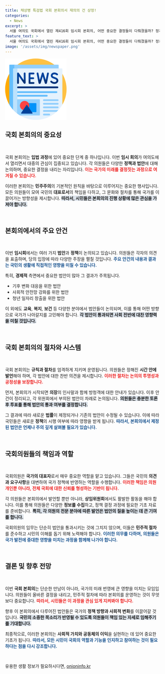 ```yaml
---
title: 채상병 특검법 국회 본회의서 재의의 건 상정!
categories:
  - News
excerpt: >
  서울 여의도 국회에서 열린 제416회 임시회 본회의, 어떤 중요한 결정들이 다뤄졌을까? 정치의 중심에서 벌어진 뜨거운 논의 현장을 공개합니다! 클릭해 더 알아보세요!
feature_text: >
  서울 여의도 국회에서 열린 제416회 임시회 본회의, 어떤 중요한 결정들이 다뤄졌을까? 정치의 중심에서 벌어진 뜨거운 논의 현장을 공개합니다! 클릭해 더 알아보세요!
image: '/assets/img/newspaper.png'
---
```


<p><img src="/assets/img/newspaper.png" alt="kimp 속보" /></p>

<h2 data-ke-size="size26">국회 본회의의 중요성</h2>

<p data-ke-size="size16">&nbsp;</p>

<p>국회 본회의는 <b>입법 과정</b>에 있어 중요한 단계 중 하나입니다. 이번 <b>임시 회의</b>가 여의도에서 열리면서 대중의 관심이 집중되고 있습니다. 각 의원들은 다양한 <b>정책과 법안</b>에 대해 논의하며, 중요한 결정을 내리는 자리입니다. <b><span style="color: #ee2323;">이는 국가의 미래를 결정짓는 과정으로 여겨질 수 있습니다.</span></b> </p>

<p>이러한 본회의는 <b>민주주의</b>의 기본적인 원칙을 바탕으로 이루어지는 중요한 행사입니다. 모든 의원들이 모여 국민의 <b>대표로서</b>의 책임을 다하고, 그 문화와 절차를 통해 국가를 이끌어가는 방향성을 제시합니다. <b><span style="background-color: #21538527;">따라서, 시민들은 본회의의 진행 상황에 많은 관심을 가져야 합니다.</span></b> </p>

<p data-ke-size="size16">&nbsp;</p>

<h2 data-ke-size="size26">본회의에서의 주요 안건</h2>

<p data-ke-size="size16">&nbsp;</p>

<p>이번 <b>임시회</b>에서는 여러 가지 <b>법안</b>과 <b>정책</b>이 논의되고 있습니다. 의원들은 각자의 의견을 표출하며, 당의 입장에 따라 다양한 주장을 펼칠 것입니다. <b><span style="color: #1a5490;">주요 안건의 내용과 결과는 국민의 생활에 직접적인 영향을 미칠 수 있습니다.</span></b></p>

<p>특히, <b>경제적</b> 측면에서 중요한 법안이 많아 그 결과가 주목됩니다. <ul>
  <li>기후 변화 대응을 위한 법안</li>
  <li>사회적 안전망 강화를 위한 법안</li>
  <li>청년 일자리 창출을 위한 법안</li>
</ul> </p>

<p>이 외에도 <b>교육</b>, <b>복지</b>, <b>보건</b> 등 다양한 분야에서 법안들이 논의되며, 이를 통해 어떤 방향으로 국가가 나아갈지를 고민해야 합니다. <b><span style="background-color: #21538527;">각 법안이 통과되면 사회 전반에 대찬 영향력을 미칠 것입니다.</span></b></p>

<p data-ke-size="size16">&nbsp;</p>

<h2 data-ke-size="size26">국회 본회의의 절차와 시스템</h2>

<p data-ke-size="size16">&nbsp;</p>

<p>국회 본회의는 <b>규칙과 절차</b>를 엄격하게 지키며 운영됩니다. 의원들은 정해진 <b>시간 안에 발언</b>해야 하며, 각 법안에 대한 찬반 의견을 제시합니다. <b><span style="color: #ee2323;">이러한 절차는 논의의 투명성과 공정성을 보장합니다.</span></b> </p>

<p>먼저, 본회의가 시작되면 <b>의장</b>의 인사말과 함께 방청객에 대한 안내가 있습니다. 이후 안건이 정리되고, 각 위원회에서 부의된 법안이 차례로 논의됩니다. <b><span style="background-color: #21538527;">의원들은 충분한 토론 후 투표를 통해 법안의 통과 여부를 결정합니다.</span></b></p>

<p>그 결과에 따라 새로운 <b>법률</b>이 제정되거나 기존의 법안이 수정될 수 있습니다. 이에 따라 국민들은 새로운 <b>정책</b>의 시행 여부에 따라 영향을 받게 됩니다. <b><span style="color: #1a5490;">따라서, 본회의에서 제정된 법안은 언제나 주의 깊게 살펴볼 필요가 있습니다.</span></b></p>

<p data-ke-size="size16">&nbsp;</p>

<h2 data-ke-size="size26">국회의원들의 책임과 역할</h2>

<p data-ke-size="size16">&nbsp;</p>

<p>국회의원은 <b>국가의 대표자</b>로서 매우 중요한 역할을 맡고 있습니다. 그들은 국민의 <b>의견과 요구사항</b>을 대변하여 국가 정책에 반영하는 역할을 수행합니다. <b><span style="color: #ee2323;">이러한 책임은 의원 개인뿐 아니라, 전체 국회에 대한 신뢰를 형성하는 기반이 됩니다.</span></b></p>

<p>각 의원들은 본회의에서 발언할 뿐만 아니라, <b>상임위원회</b>에서도 활발한 활동을 해야 합니다. 이를 통해 의원들은 다양한 <b>정보를 수집</b>하고, 정책 결정 과정에 필요한 기초 자료를 준비합니다. <b><span style="background-color: #21538527;">특히, 각 의원의 전문 분야에 따른 발언은 법안의 질을 높이는 데 큰 기여를 합니다.</span></b> </p>

<p>국회의원의 임무는 단순히 법안을 통과시키는 것에 그치지 않으며, 이들은 <b>민주적 절차</b>를 준수하고 시민의 이해를 돕기 위해 노력해야 합니다. <b><span style="color: #1a5490;">이러한 의무를 다하며, 의원들은 국가 발전에 중대한 영향을 미치는 과정을 함께해 나가야 합니다.</span></b></p>

<p data-ke-size="size16">&nbsp;</p>

<h2 data-ke-size="size26">결론 및 향후 전망</h2>

<p data-ke-size="size16">&nbsp;</p>

<p>이번 <b>국회 본회의</b>는 단순한 만남이 아니라, 국가의 미래 번영에 큰 영향을 미치는 모임입니다. 의원들이 올바른 결정을 내리고, 민주적 절차에 따라 본회의를 운영하는 것이 무엇보다 중요합니다. <b><span style="color: #ee2323;">따라서, 시민들은 이 과정을 관심 있게 지켜봐야 합니다.</span></b> </p>

<p>향후 이 본회의에서 다루어진 법안들은 국가의 <b>정책 방향과 사회적 변화</b>를 이끌어갈 것입니다. <b><span style="background-color: #21538527;">국민의 소중한 목소리가 반영될 수 있도록 의원들이 책임 있는 자세로 임해주기를 기대합니다.</span></b> </p>

<p>최종적으로, 이러한 본회의는 <b>사회적 가치와 공동체의 이익</b>을 실현하는 데 있어 중요한 기초가 됩니다. <b><span style="color: #1a5490;">따라서, 모든 시민이 국회의 역할과 기능을 인지하고 참여하는 것이 필요하다는 점을 다시 강조합니다.</span></b></p>

<p data-ke-size="size16">&nbsp;</p>
유용한 생활 정보가 필요하시다면, <a href="https://onioninfo.kr" rel="dofollow">onioninfo.kr</a>


